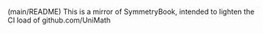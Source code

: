 (main/README) This is a mirror of SymmetryBook, intended to lighten the CI load of github.com/UniMath
